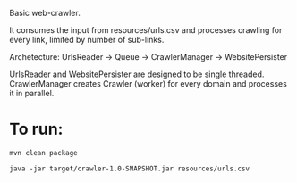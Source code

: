 Basic web-crawler.

It consumes the input from resources/urls.csv and processes crawling for every link, limited by number of sub-links.

Archetecture:
UrlsReader -> Queue -> CrawlerManager -> WebsitePersister

UrlsReader and WebsitePersister are designed to be single threaded.
CrawlerManager creates Crawler (worker) for every domain and processes it in parallel.



# To run:
```
mvn clean package

java -jar target/crawler-1.0-SNAPSHOT.jar resources/urls.csv
```
